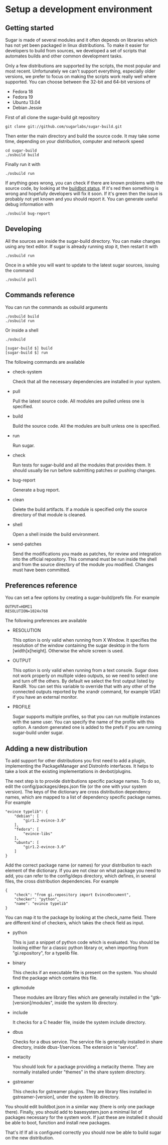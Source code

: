 Setup a development environment
===============================

Getting started
---------------

Sugar is made of several modules and it often depends on libraries which has not
yet been packaged in linux distributions. To make it easier for developers to
build from sources, we developed a set of scripts that automates builds and
other common development tasks.

Only a few distributions are supported by the scripts, the most popular and
most recent. Unfortunately we can't support everything, especially older
versions, we prefer to focus on making the scripts work really well where
supported. You can choose between the 32-bit and 64-bit versions of

* Fedora 18
* Fedora 19
* Ubuntu 13.04
* Debian Jessie

First of all clone the sugar-build git repository

    git clone git://github.com/sugarlabs/sugar-build.git

Then enter the main directory and build the source code. It may take some
time, depending on your distribution, computer and network speed

    cd sugar-build
    ./osbuild build

Finally run it with

    ./osbuild run

If anything goes wrong, you can check if there are known problems with the
source code, by looking at the
[buildbot status](http://buildbot.sugarlabs.org/waterfall). If it's red
then something is wrong and hopefully developers will fix it soon. If it's
green then the issue is probably not yet known and you should report it.
You can generate useful debug information with

    ./osbuild bug-report

Developing
----------

All the sources are inside the sugar-build directory. You can make
changes using any text editor. If sugar is already running stop it, then
restart it with

    ./osbuild run

Once in a while you will want to update to the latest sugar sources, issuing
the command

    ./osbuild pull

Commands reference
------------------

You can run the commands as osbuild arguments

    ./osbuild build
    ./osbuild run

Or inside a shell

    ./osbuild

    [sugar-build $] build
    [sugar-build $] run

The following commands are available

* check-system

  Check that all the necessary dependencies are installed in your
  system.

* pull

  Pull the latest source code. All modules are pulled unless one is
  specified.

* build

  Build the source code. All the modules are built unless one is
  specified.

* run

  Run sugar.

* check

  Run tests for sugar-build and all the modules that provides them. It
  should usually be run before submitting patches or pushing changes.

* bug-report

  Generate a bug report.

* clean

  Delete the build artifacts. If a module is specified only the source
  directory of that module is cleaned.

* shell

  Open a shell inside the build environment.

* send-patches

  Send the modifications you made as patches, for review and
  integration into the official repository. This command must be run
  inside the shell and from the source directory of the module you
  modified. Changes must have been committed.

Preferences reference
---------------------

You can set a few options by creating a sugar-build/prefs file. For example

    OUTPUT=HDMI1
    RESOLUTION=1024x768

The following preferences are available

* RESOLUTION

  This option is only valid when running from X Window. It specifies
  the resolution of the window containing the sugar desktop in the
  form \[width\]x\[height\]. Otherwise the whole screen is used.

* OUTPUT

  This option is only valid when running from a text console. Sugar
  does not work properly on multiple video outputs, so we need to
  select one and turn off the others. By default we select the first
  output listed by RandR. You can set this variable to override that
  with any other of the connected outputs reported by the xrandr
  command, for example VGA1 if you have an external monitor.

* PROFILE

  Sugar supports multiple profiles, so that you can run multiple
  instances with the same user. You can specify the name of the
  profile with this option. A random generated one is added to the
  prefs if you are running sugar-build under sugar.


Adding a new distribution
-------------------------

To add support for other distributions you first need to add a plugin,
implementing the PackageManager and DistroInfo interfaces. It helps to take
a look at the existing implementations in devbot/plugins.

The next step is to provide distributions specific package names. To do so,
edit the config/packages/deps.json file (or the one with your system version).
The keys of the dictionary are cross distribution dependency names, which are
mapped to a list of dependency specific package names. For example

    "evince typelib": {
        "debian": [
            "gir1.2-evince-3.0"
        ], 
        "fedora": [
            "evince-libs"
        ], 
        "ubuntu": [
            "gir1.2-evince-3.0"
        ]
    } 

Add the correct package name (or names) for your distribution to each
element of the dictionary. If you are not clear on what package you need to
add, you can refer to the config/deps directory, which defines, in several
files, the cross distribution dependencies. For example

    {
        "check": "from gi.repository import EvinceDocument", 
        "checker": "python", 
        "name": "evince typelib"
    } 

You can map it to the package by looking at the check_name field. There are
different kind of checkers, which takes the check field as input.

* python

  This is just a snippet of python code which is evaluated. You should
  be looking either for a classic python library or, when importing
  from "gi.repository", for a typelib file.

* binary

  This checks if an executable file is present on the system. You
  should find the package which contains this file.

* gtkmodule

  These modules are library files which are generally installed in the
  "gtk-\[version\]/modules", inside the system lib directory.

* include

  It checks for a C header file, inside the system include directory.

* dbus

  Checks for a dbus service. The service file is generally installed
  in share directory, inside dbus-1/services. The extension is
  "service".

* metacity

  You should look for a package providing a metacity theme. They are
  normally installed under "themes" in the share system directory.

* gstreamer

  This checks for gstreamer plugins. They are library files installed
  in gstreamer-\[version\], under the system lib directory.

You should edit buildbot.json in a similar way (there is only one package
there). Finally, you should add to basesystem.json a minimal list of packages
necessary for the system work. If just these are installed it should be able
to boot, function and install new packages.

That's it! If all is configured correctly you should now be able to build
sugar on the new distribution.
